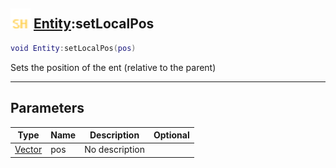 ## <img src="../../.gitbook/assets/shared.png" width="32" height="32" /> [Entity](../entity/README.md):setLocalPos

```lua
void Entity:setLocalPos(pos)
```

Sets the position of the ent (relative to the parent)

-----------------
## Parameters

| Type   | Name | Description | Optional |
| ------ | ---- | ----------- | -------: |
| [Vector](../vector/README.md) | pos | No description |  |
